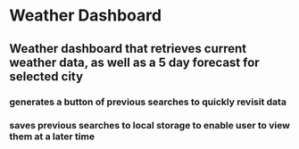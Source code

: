 # Weather Dashboard

## Weather dashboard that retrieves current weather data, as well as a 5 day forecast for selected city

### generates a button of previous searches to quickly revisit data

### saves previous searches to local storage to enable user to view them at a later time